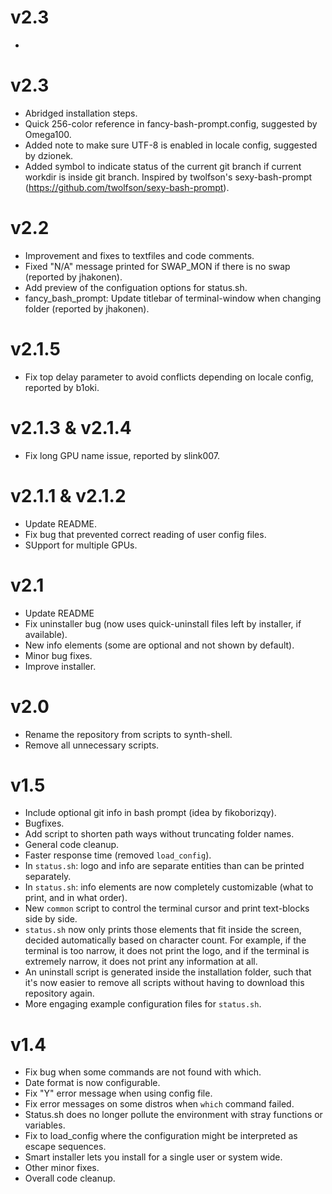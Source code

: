 <!--------------------------------------+-------------------------------------->
#                                     v2.3
<!--------------------------------------+-------------------------------------->

-






<!--------------------------------------+-------------------------------------->
#                                     v2.3
<!--------------------------------------+-------------------------------------->

- Abridged installation steps.
- Quick 256-color reference in fancy-bash-prompt.config, suggested by Omega100.
- Added note to make sure UTF-8 is enabled in locale config, suggested by dzionek.
- Added symbol to indicate status of the current git branch if current workdir is inside git branch. Inspired by twolfson's sexy-bash-prompt (https://github.com/twolfson/sexy-bash-prompt).






<!--------------------------------------+-------------------------------------->
#                                     v2.2
<!--------------------------------------+-------------------------------------->

- Improvement and fixes to textfiles and code comments.
- Fixed "N/A" message printed for SWAP_MON if there is no swap (reported by jhakonen).
- Add preview of the configuation options for status.sh.
- fancy_bash_prompt: Update titlebar of terminal-window when changing folder (reported by jhakonen).






<!--------------------------------------+-------------------------------------->
#                                    v2.1.5
<!--------------------------------------+-------------------------------------->

- Fix top delay parameter to avoid conflicts depending on locale config, reported by b1oki.






<!--------------------------------------+-------------------------------------->
#                                v2.1.3 & v2.1.4
<!--------------------------------------+-------------------------------------->

- Fix long GPU name issue, reported by slink007.






<!--------------------------------------+-------------------------------------->
#                                v2.1.1 & v2.1.2
<!--------------------------------------+-------------------------------------->

- Update README.
- Fix bug that prevented correct reading of user config files.
- SUpport for multiple GPUs.






<!--------------------------------------+-------------------------------------->
#                                      v2.1
<!--------------------------------------+-------------------------------------->

- Update README
- Fix uninstaller bug (now uses quick-uninstall files left by installer, if available).
- New info elements (some are optional and not shown by default).
- Minor bug fixes.
- Improve installer.






<!--------------------------------------+-------------------------------------->
#                                      v2.0
<!--------------------------------------+-------------------------------------->

- Rename the repository from scripts to synth-shell.
- Remove all unnecessary scripts.






<!--------------------------------------+-------------------------------------->
#                                      v1.5
<!--------------------------------------+-------------------------------------->

- Include optional git info in bash prompt (idea by fikoborizqy).
- Bugfixes.
- Add script to shorten path ways without truncating folder names.
- General code cleanup.
- Faster response time (removed `load_config`).
- In `status.sh`: logo and info are separate entities than can be printed separately.
- In `status.sh`: info elements are now completely customizable (what to print, and in what order).
- New `common` script to control the terminal cursor and print text-blocks side by side.
- `status.sh` now only prints those elements that fit inside the screen, decided automatically based on character count. For example, if the terminal is too narrow, it does not print the logo, and if the terminal is extremely narrow, it does not print any information at all.
- An uninstall script is generated inside the installation folder, such that it's now easier to remove all scripts without having to download this repository again.
- More engaging example configuration files for `status.sh`.






<!--------------------------------------+-------------------------------------->
#                                      v1.4
<!--------------------------------------+-------------------------------------->

- Fix bug when some commands are not found with which.
- Date format is now configurable.
- Fix "Y" error message when using config file.
- Fix error messages on some distros when `which` command failed.
- Status.sh does no longer pollute the environment with stray functions or variables.
- Fix to load_config where the configuration might be interpreted as escape sequences.
- Smart installer lets you install for a single user or system wide.
- Other minor fixes.
- Overall code cleanup.





